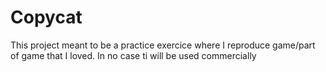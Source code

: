 # Copycat
This project meant to be a practice exercice where I reproduce game/part of game that I loved. In no case ti will be used commercially
